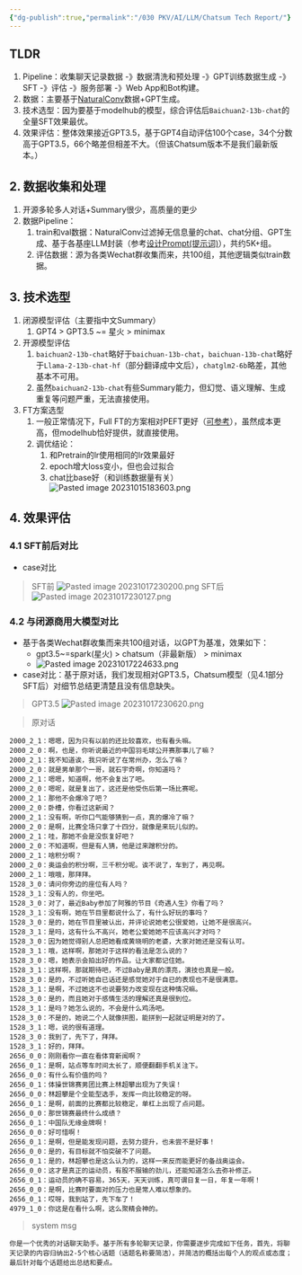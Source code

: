 ```yaml
---
{"dg-publish":true,"permalink":"/030 PKV/AI/LLM/Chatsum Tech Report/"}
---
```


## TLDR
1. Pipeline：收集聊天记录数据 -》数据清洗和预处理 -》GPT训练数据生成 -》SFT -》评估 -》服务部署 -》Web App和Bot构建。
2. 数据：主要基于[NaturalConv](https://arxiv.org/abs/2103.02548)数据+GPT生成。
3. 技术选型：因为要基于modelhub的模型，综合评估后`Baichuan2-13b-chat`的全量SFT效果最优。
4. 效果评估：整体效果接近GPT3.5，基于GPT4自动评估100个case，34个分数高于GPT3.5，66个略差但相差不大。（但该Chatsum版本不是我们最新版本。）

## 2. 数据收集和处理
1. 开源多轮多人对话+Summary很少，高质量的更少
2. 数据Pipeline：
	1. train和val数据：NaturalConv过滤掉无信息量的chat、chat分组、GPT生成、基于各基座LLM封装（参考[设计Prompt(提示词)](https://cooper.didichuxing.com/knowledge/share/book/yOnBK5INGvQT/2200923327761)），共约5K+组。
	2. 评估数据：源为各类Wechat群收集而来，共100组，其他逻辑类似train数据。

## 3. 技术选型
1. 闭源模型评估（主要指中文Summary）
	1. GPT4 > GPT3.5 ~= 星火 > minimax
2. 开源模型评估
	1. `baichuan2-13b-chat`略好于`baichuan-13b-chat`，`baichuan-13b-chat`略好于`Llama-2-13b-chat-hf`（部分翻译成中文后），`chatglm2-6b`略差，其他基本不可用。
	2. 虽然`baichuan2-13b-chat`有些Summary能力，但幻觉、语义理解、生成重复等问题严重，无法直接使用。
3. FT方案选型
	1. 一般正常情况下，Full FT的方案相对PEFT更好（[可参考](https://arxiv.org/abs/2110.07602)），虽然成本更高，但modelhub恰好提供，就直接使用。
	2. 调优结论：
		1. 和Pretrain的lr使用相同的lr效果最好
		2. epoch增大loss变小，但也会过拟合
		3. chat比base好（和训练数据量有关）
![Pasted image 20231015183603.png](/img/user/990%20Attachment/Pasted%20image%2020231015183603.png)
## 4. 效果评估
### 4.1 SFT前后对比
* case对比
> SFT前
![Pasted image 20231017230200.png](/img/user/990%20Attachment/Pasted%20image%2020231017230200.png)
> SFT后
![Pasted image 20231017230127.png](/img/user/990%20Attachment/Pasted%20image%2020231017230127.png)
### 4.2 与闭源商用大模型对比
* 基于各类Wechat群收集而来共100组对话，以GPT为基准，效果如下：
	* gpt3.5~=spark(星火) > chatsum（非最新版） > minimax
	* ![Pasted image 20231017224633.png](/img/user/990%20Attachment/Pasted%20image%2020231017224633.png)
* case对比：基于原对话，我们发现相对GPT3.5，Chatsum模型（见4.1部分SFT后）对细节总结更清楚且没有信息缺失。
> GPT3.5
![Pasted image 20231017230620.png](/img/user/990%20Attachment/Pasted%20image%2020231017230620.png)

> 原对话
```
2000_2_1：嗯嗯，因为只有以前的还比较喜欢，也有看头嘛。
2000_2_0：啊，也是，你听说最近的中国羽毛球公开赛那事儿了嘛？
2000_2_1：我不知道诶，我只听说了在常州办，怎么了嘛？
2000_2_0：就是男单那个一哥，就石宇奇啊，你知道吗？
2000_2_1：嗯嗯，知道啊，他不会复出了吧。
2000_2_0：嗯呢，就是复出了，这还是他受伤后第一场比赛呢。
2000_2_1：那他不会爆冷了吧？
2000_2_0：卧槽，你看过这新闻？
2000_2_1：没有啊，听你口气能够猜到一点，真的爆冷了嘛？
2000_2_0：是啊，比赛全场只拿了十四分，就像是来玩儿似的。
2000_2_1：哇，那她不会是没恢复好吧？
2000_2_0：不知道啊，但是有人猜，他是过来蹭积分的。
2000_2_1：啥积分啊？
2000_2_0：奥运会的积分啊，三千积分呢。诶不说了，车到了，再见啊。
2000_2_1：哦哦，那拜拜。
1528_3_0：请问你旁边的座位有人吗？
1528_3_1：没有人的，你坐吧。
1528_3_0：对了，最近Baby参加了阿雅的节目《奇遇人生》你看了吗？
1528_3_1：没有啊，她在节目里都说什么了，有什么好玩的事吗？
1528_3_0：是的，她在节目里被认出，并评论说她老公很爱她，让她不是很高兴。
1528_3_1：是吗，这有什么不高兴，她老公爱她她不应该高兴才对吗？
1528_3_0：因为她觉得别人总把她看成黄晓明的老婆，大家对她还是没有认可。
1528_3_1：哦，这样啊，那她对于这样的看法是怎么说的？
1528_3_0：嗯，她表示会拍出好的作品，让大家都记住她。
1528_3_1：这样啊，那就期待吧，不过Baby是真的漂亮，演技也真是一般。
1528_3_0：是的，不过听她自已话还是感觉她对于自已的表现也不是很满意。
1528_3_1：是啊，不过她这不也说要努力改变现在这种情况嘛。
1528_3_0：是的，而且她对于感情生活的理解还真是很到位。
1528_3_1：是吗？她怎么说的，不会是什么鸡汤吧。
1528_3_0：不是的，她说二个人就像拼图，能拼到一起就证明是对的了。
1528_3_1：嗯，说的很有道理。
1528_3_0：我到了，先下了，拜拜。
1528_3_1：好的，拜拜。
2656_0_0：刚刚看你一直在看体育新闻啊？
2656_0_1：是啊，站点等车时间太长了，顺便翻翻手机关注下。
2656_0_0：有什么有价值的吗？
2656_0_1：体操世锦赛男团比赛上林超攀出现为了失误！
2656_0_0：林超攀是个全能型选手，发挥一向比较稳定的呀。
2656_0_1：是啊，前面的比赛都比较稳定，单杠上出现了点问题。
2656_0_0：那世锦赛最终什么成绩？
2656_0_1：中国队无缘金牌啊！
2656_0_0：好可惜啊！
2656_0_1：是啊，但是能发现问题，去努力提升，也未尝不是好事！
2656_0_0：是的，有目标就不怕突破不了问题。
2656_0_1：是的，林超攀也是这么认为的，这样一来反而能更好的备战奥运会。
2656_0_0：这才是真正的运动员，有股不服输的劲儿，还能知道怎么去弥补修正。
2656_0_1：运动员的确不容易，365天，天天训练，真可谓日复一日，年复一年啊！
2656_0_0：是啊，比赛时要面对的压力也是常人难以想象的。
2656_0_1：哎呀，我到站了，先下车了！
4979_1_0：你这是在看什么啊，这么聚精会神的。
```

> system msg
```
你是一个优秀的对话聊天助手。基于所有多轮聊天记录，你需要逐步完成如下任务，首先，将聊天记录的内容归纳出2-5个核心话题（话题名称要简洁），并简洁的概括出每个人的观点或态度；最后针对每个话题给出总结和要点。
```
